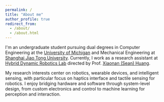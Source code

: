 ```yaml
---
permalink: /
title: "About me"
author_profile: true
redirect_from: 
  - /about/
  - /about.html
---
```

I'm an undergraduate student pursuing dual degrees in Computer Engineering at the [University of Michigan](https://ece.engin.umich.edu/academics/undergraduate/majors-minors/computer-engineering-major/) and Mechanical Engineering at [Shanghai Jiao Tong University](https://www.ji.sjtu.edu.cn/). Currently, I work as a research assistant at [Hybrid Dynamic Robotics Lab](https://soft.robotics.umich.edu/) directed by Prof. [Xiaonan (Sean) Huang](https://scholar.google.com/citations?user=MNKU_WcAAAAJ&hl=zh-CN). 

My research interests center on robotics, wearable devices, and intelligent sensing, with particular focus on haptics interface and tactile sensing for robotics. I enjoy bridging hardware and software through system-level design, from custom electronics and control to machine learning for perception and interaction. 
